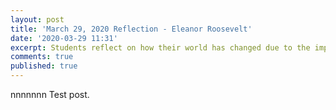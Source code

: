 ```yaml
---
layout: post
title: 'March 29, 2020 Reflection - Eleanor Roosevelt'
date: '2020-03-29 11:31'
excerpt: Students reflect on how their world has changed due to the impact of COVID-19.
comments: true
published: true
---
```

nnnnnnn
Test post.
